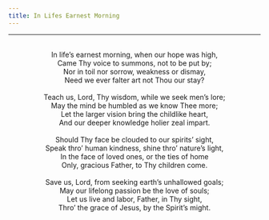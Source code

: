 ```yaml
---
title: In Lifes Earnest Morning
---
```


---
<center>
<br/>
In life’s earnest morning, when our hope was high,<br/>
Came Thy voice to summons, not to be put by;<br/>
Nor in toil nor sorrow, weakness or dismay,<br/>
Need we ever falter art not Thou our stay?<br/>
<br/>
Teach us, Lord, Thy wisdom, while we seek men’s lore;<br/>
May the mind be humbled as we know Thee more;<br/>
Let the larger vision bring the childlike heart,<br/>
And our deeper knowledge holier zeal impart.<br/>
<br/>
Should Thy face be clouded to our spirits’ sight,<br/>
Speak thro’ human kindness, shine thro’ nature’s light,<br/>
In the face of loved ones, or the ties of home<br/>
Only, gracious Father, to Thy children come.<br/>
<br/>
Save us, Lord, from seeking earth’s unhallowed goals;<br/>
May our lifelong passion be the love of souls;<br/>
Let us live and labor, Father, in Thy sight,<br/>
Thro’ the grace of Jesus, by the Spirit’s might.<br/>

</center>